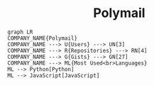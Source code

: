 <h1 align="center">Polymail</h1>

```mermaid
graph LR
COMPANY_NAME{Polymail}
COMPANY_NAME ---> U{Users} ---> UN[3]
COMPANY_NAME ---> R{Repositories} ---> RN[4]
COMPANY_NAME ---> G{Gists} ---> GN[27]
COMPANY_NAME ---> ML{Most Used<br>Languages}
ML --> Python[Python]
ML --> JavaScript[JavaScript]
```
